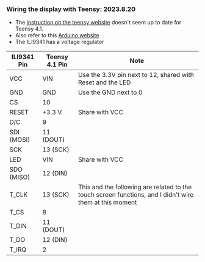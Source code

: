 ### Wiring the display with Teensy: 2023.8.20

- The [instruction on the teensy website](https://www.pjrc.com/store/display_ili9341_touch.html) doesn't seem up to date for Teensy 4.1.
- Also refer to this [Arduino website](https://simple-circuit.com/interfacing-arduino-ili9341-tft-display/)
- The ILI9341 has a voltage regulator

| ILI9341 Pin | Teensy 4.1 Pin | Note                        |
| ----------- | -------------- | --------------------------- |
| VCC         | VIN            | Use the 3.3V pin next to 12, shared with Reset and the LED |
| GND         | GND            | Use the GND next to 0       |
| CS          | 10             |                             |
| RESET       | +3.3 V         | Share with VCC              |
| D/C         | 9              |                             |
| SDI (MOSI)  | 11 (DOUT)      |                             |
| SCK         | 13 (SCK)       |                             |
| LED         | VIN            | Share with VCC              |
| SDO (MISO)  | 12 (DIN)       |                             |
| T_CLK       | 13 (SCK)       | This and the following are related to the touch screen functions, and I didn't wire them at this moment |
| T_CS        | 8              |                             |
| T_DIN       | 11 (DOUT)      |                             |
| T_DO        | 12 (DIN)       |                             |
| T_IRQ       | 2              |
